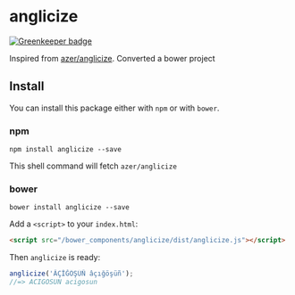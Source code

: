 anglicize
=========

[![Greenkeeper badge](https://badges.greenkeeper.io/salimkayabasi/anglicize.svg)](https://greenkeeper.io/)

Inspired from [azer/anglicize](https://github.com/azer/anglicize).
Converted a bower project

## Install

You can install this package either with `npm` or with `bower`.

### npm

```shell
npm install anglicize --save
```

This shell command will fetch `azer/anglicize`

### bower

```shell
bower install anglicize --save
```

Add a `<script>` to your `index.html`:

```html
<script src="/bower_components/anglicize/dist/anglicize.js"></script>
```

Then `anglicize` is ready:

```javascript
anglicize('ÂÇİĞÖŞÜÑ âçığöşüñ');
//=> ACIGOSUN acigosun
```